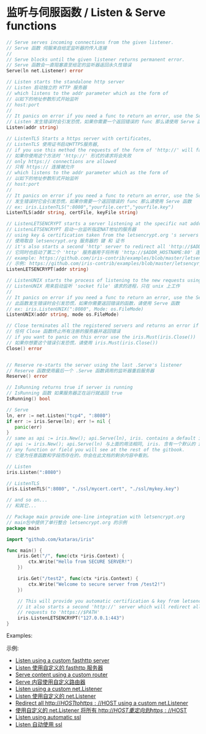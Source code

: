# 监听与伺服函数 / Listen & Serve functions

```go
// Serve serves incoming connections from the given listener.
// Serve 函数 伺服来自给定监听器的传入连接
//
// Serve blocks until the given listener returns permanent error.
// Serve 函数会一直阻塞直至给定的监听器返回永久性错误
Serve(ln net.Listener) error

// Listen starts the standalone http server
// Listen 启动独立的 HTTP 服务器
// which listens to the addr parameter which as the form of
// 以如下的地址参数形式开始监听
// host:port
//
// It panics on error if you need a func to return an error, use the Serve
// Listen 发生错误时会引发恐慌，如果你需要一个返回错误的 func 那么请使用 Serve 函数
Listen(addr string)

// ListenTLS Starts a https server with certificates,
// ListenTLS 使用证书启动HTTPS服务器,
// if you use this method the requests of the form of 'http://' will fail
// 如果你使用这个方法时 'http://' 形式的请求将会失败
// only https:// connections are allowed
// 只有 https:// 连接被允许
// which listens to the addr parameter which as the form of
// 以如下的地址参数形式开始监听
// host:port
//
// It panics on error if you need a func to return an error, use the Serve
// 发生错误时它会引发恐慌，如果你需要一个返回错误的 func 那么请使用 Serve 函数
// ex: iris.ListenTLS(":8080","yourfile.cert","yourfile.key")
ListenTLS(addr string, certFile, keyFile string)

// ListenLETSENCRYPT starts a server listening at the specific nat address
// ListenLETSENCRYPT 启动一台监听指定NAT地址的服务器
// using key & certification taken from the letsencrypt.org 's servers
// 使用取自 letsencrypt.org 服务器的 键 和 证书
// it's also starts a second 'http' server to redirect all 'http://$ADDR_HOSTNAME:80' to the' https://$ADDR'
// 它同时也启动了第二个 'http' 服务器用于将所有 'http://$ADDR_HOSTNAME:80' 连接跳转到 'https://$ADDR'
// example: https://github.com/iris-contrib/examples/blob/master/letsencyrpt/main.go
// 示例: https://github.com/iris-contrib/examples/blob/master/letsencyrpt/main.go
ListenLETSENCRYPT(addr string)

// ListenUNIX starts the process of listening to the new requests using a 'socket file', this works only on unix
// ListenUNIX 用来启动监听 'socket file' 请求的进程，只在 unix 上工作
//
// It panics on error if you need a func to return an error, use the Serve
// 此函数发生错误时会引发恐慌，如果你需要返回错误的函数，请使用 Serve 函数
// ex: iris.ListenUNIX(":8080", Mode: os.FileMode)
ListenUNIX(addr string, mode os.FileMode)

// Close terminates all the registered servers and returns an error if any
// 任何 Close 函数终止所有注册的服务器并返回错误
// if you want to panic on this error use the iris.Must(iris.Close())
// 如果你想要这个错误引发恐慌，请使用 iris.Must(iris.Close())
Close() error


// Reserve re-starts the server using the last .Serve's listener
// Reserve 函数使用最后一个 .Serve 函数调用的监听器重启服务器
Reserve() error

// IsRunning returns true if server is running
// IsRunning 函数 如果服务器正在运行就返回 true
IsRunning() bool
```


```go
// Serve
ln, err := net.Listen("tcp4", ":8080")
if err := iris.Serve(ln); err != nil {
   panic(err)
}
// same as api := iris.New(); api.Serve(ln), iris. contains a default iris instance, this exists for
// api := iris.New(); api.Serve(ln) 与上面的用法相同, iris. 含有一个默认的 iris 实例,
// any function or field you will see at the rest of the gitbook.
// 它是为任意函数和字段而存在的，你会在此文档的剩余内容中看到。

// Listen
iris.Listen(":8080")

// ListenTLS
iris.ListenTLS(":8080", "./ssl/mycert.cert", "./ssl/mykey.key")

// and so on...
// 和其它...
```

```go
// Package main provide one-line integration with letsencrypt.org
// main包中提供了单行整合 letsencrypt.org 的示例
package main

import "github.com/kataras/iris"

func main() {
    iris.Get("/", func(ctx *iris.Context) {
        ctx.Write("Hello from SECURE SERVER!")
    })

    iris.Get("/test2", func(ctx *iris.Context) {
        ctx.Write("Welcome to secure server from /test2!")
    })

    // This will provide you automatic certification & key from letsencrypt.org's servers
    // it also starts a second 'http://' server which will redirect all 'http://$PATH'
    // requests to 'https://$PATH'
    iris.ListenLETSENCRYPT("127.0.0.1:443")
}
```

Examples:

示例:

* [Listen using a custom fasthttp server](https://github.com/iris-contrib/examples/tree/master/custom_fasthttp_server)
* [Listen 使用自定义的 fasthttp 服务器](https://github.com/iris-contrib/examples/tree/master/custom_fasthttp_server)
* [Serve content using a custom router](https://github.com/iris-contrib/examples/tree/master/custom_fasthttp_router)
* [Serve 内容使用自定义路由器](https://github.com/iris-contrib/examples/tree/master/custom_fasthttp_router)
* [Listen using a custom net.Listener](https://github.com/iris-contrib/examples/tree/master/custom_net_listener)
* [Listen 使用自定义的 net.Listener](https://github.com/iris-contrib/examples/tree/master/custom_net_listener)
* [Redirect all http://$HOST to https://$HOST using a custom net.Listener](https://github.com/iris-contrib/examples/tree/master/listentls)
* [使用自定义的 net.Listener 将所有 http://$HOST  重定向到 https://$HOST](https://github.com/iris-contrib/examples/tree/master/listentls)
* [Listen using automatic ssl](https://github.com/iris-contrib/examples/tree/master/letsencrypt)
* [Listen 自动使用 ssl](https://github.com/iris-contrib/examples/tree/master/letsencrypt)





